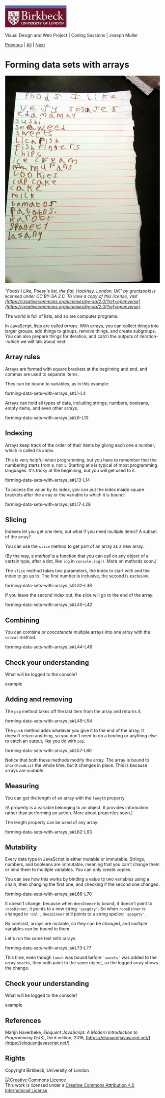 ![Birkbeck, University of London](images/birkbeck-logo.jpg)

Visual Design and Web Project | Coding Sessions | Joseph Muller

[Previous](writing-functions-to-make-programs-modular.md) | [All](README.md) | [Next](working-with-strings.md)
# Forming data sets with arrays

![Foods I Like, Poesy's List, the flat, Hackney, London, UK](images/foods-i-like-poesys-list.jpg)

*"Foods I Like, Poesy's list, the flat, Hackney, London, UK" by gruntzooki is licensed under CC BY-SA 2.0. To view a copy of this license, visit [https://creativecommons.org/licenses/by-sa/2.0/?ref=openverse](https://creativecommons.org/licenses/by-sa/2.0/?ref=openverse).*

The world is full of lists, and so are computer programs.

In JavaScript, lists are called *arrays*. With arrays, you can collect things into larger groups, add things to groups, remove things, and create subgroups. You can also prepare things for iteration, and catch the outputs of iteration--which we will talk about next.

## Array rules

Arrays are formed with square brackets at the beginning and end, and commas are used to separate items.

They can be bound to variables, as in this example:

forming-data-sets-with-arrays.js#L1-L4

Arrays can hold all types of data, including strings, numbers, booleans, empty items, and even other arrays.

forming-data-sets-with-arrays.js#L6-L10

## Indexing

Arrays keep track of the order of their items by giving each one a number, which is called its *index*.

This is very helpful when programming, but you have to remember that the numbering starts from `0`, not `1`. Starting at `0` is typical of most programming languages. It's tricky at the beginning, but you will get used to it.

forming-data-sets-with-arrays.js#L13-L14

To access the value by its index, you can put the index inside square brackets after the array or the variable to which it is bound:

forming-data-sets-with-arrays.js#L17-L29

## Slicing

Indexes let you get one item, but what if you need multiple items? A subset of the array?

You can use the `slice` method to get part of an array as a new array.

(By the way, a *method* is a function that you can call on any object of a certain type, after a dot, like `log` in `console.log()`. More on methods soon.)

The `slice` method takes two parameters, the index to start with and the index to go up to. The first number is inclusive, the second is exclusive.

forming-data-sets-with-arrays.js#L32-L38

If you leave the second index out, the slice will go to the end of the array.

forming-data-sets-with-arrays.js#L40-L42

## Combining

You can combine or *concatenate* multiple arrays into one array with the `concat` method.

forming-data-sets-with-arrays.js#L44-L46

## Check your understanding

What will be logged to the console?

example

## Adding and removing

The `pop` method takes off the last item from the array and returns it.

forming-data-sets-with-arrays.js#L49-L54

The `push` method adds whatever you give it to the end of the array. It doesn't return anything, so you don't need to do a binding or anything else to catch an output, like you do with `pop`.

forming-data-sets-with-arrays.js#L57-L60

Notice that both these methods modify the array. The array is bound to `shortFoodList` the whole time, but it changes in place. This is because arrays are *mutable*.

## Measuring

You can get the length of an array with the `length` property. 

(A property is a variable belonging to an object. It provides information rather than performing an action. More about properties soon.)

The length property can be used of any array:

forming-data-sets-with-arrays.js#L62-L63

## Mutability

Every data type in JavaScript is either mutable or immutable. Strings, numbers, and booleans are immutable, meaning that you can't change them or bind them to multiple variables. You can only create copies.

You can see how this works by binding a value to two variables using a chain, then changing the first one, and checking if the second one changed.

forming-data-sets-with-arrays.js#L66-L70

It doesn't change, because when `deesDinner` is bound, it doesn't point to `robsDinner`, it points to a new string `'spagety'`. So when `robsDinner` is changed to `'dal'`, `deesDinner` still points to a string spelled `'spagety'`.

By contrast, arrays are mutable, so they can be changed, and multiple variables can be bound to them.

Let's run the same test with arrays:

forming-data-sets-with-arrays.js#L73-L77

This time, even though `lunch` was bound before `'sweets'` was added to the array `snacks`, they both point to the same object, so the logged array shows the change.

## Check your understanding

What will be logged to the console?

example

## References
Marijn Haverbeke, *Eloquent JavaScript: A Modern Introduction to Programming* (EJS), third edition, 2018, [https://eloquentjavascript.net/](https://eloquentjavascript.net/)

## Rights
Copyright Birkbeck, University of London

<a rel="license" href="http://creativecommons.org/licenses/by/4.0/"><img alt="Creative Commons Licence" src="https://i.creativecommons.org/l/by/4.0/88x31.png" /></a><br />This work is licensed under a <a rel="license" href="http://creativecommons.org/licenses/by/4.0/">Creative Commons Attribution 4.0 International License</a>.
